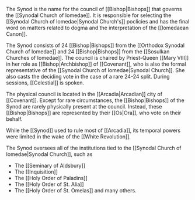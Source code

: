 The Synod is the name for the council of [[Bishop|Bishops]] that governs the [[Synodal Church of Iomedae]]. It is responsible for selecting the [[Synodal Church of Iomedae|Synodal Church's]] poclicies and has the final word on matters related to dogma and the interpretation of the [[Iomedaean Canon]].

The Synod consists of 24 [[Bishop|Bishops]] from the [[Orthodox Synodal Church of Iomedae]] and 24 [[Bishop|Bishops]] from the [[Sosulkan Churches of Iomedae]]. The council is chaired by Priest-Queen [[Mary VIII]] in her role as [[Bishop|Archbishop]] of [[Covenant]], who is also the formal representative of the [[Synodal Church of Iomedae|Synodal Church]]. She also casts the deciding vote in the case of a rare 24-24 split. During sessions, [[Celestial]] is spoken.

The physical council is located in the [[Arcadia|Arcadian]] city of [[Covenant]]. Except for rare circumstances, the [[Bishop|Bishops]] of the Synod are rarely physically present at the council. Instead, these [[Bishop|Bishops]] are represented by their [[Os|Ora]], who vote on their behalf.

While the [[Synod]] used to rule most of [[Arcadia]], its temporal powers were limited in the wake of the [[White Revolution]].

The Synod oversees all of the institutions tied to the [[Synodal Church of Iomedae|Synodal Church]], such as
- The [[Seminary of Aldsbury]]
- The [[Inquisition]]
- The [[Holy Order of Paladins]]
- The [[Holy Order of St. Alia]]
- The [[Holy Order of St. Omelas]]
and many others.